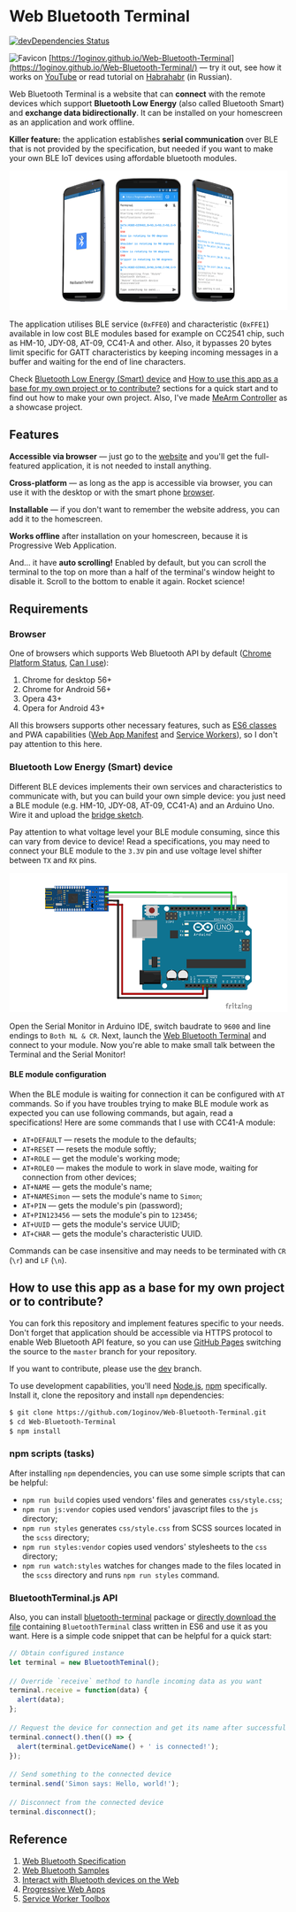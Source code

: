 # Web Bluetooth Terminal

[![devDependencies Status](https://david-dm.org/1oginov/Web-Bluetooth-Terminal/dev-status.svg)](https://david-dm.org/1oginov/Web-Bluetooth-Terminal?type=dev)

![Favicon](https://1oginov.github.io/Web-Bluetooth-Terminal/icons/favicon-16x16.png)
[https://1oginov.github.io/Web-Bluetooth-Terminal](https://1oginov.github.io/Web-Bluetooth-Terminal/) — try it out,
see how it works on [YouTube](https://www.youtube.com/watch?v=BNXN_931W_M) or read tutorial on
[Habrahabr](https://habrahabr.ru/post/339146/) (in Russian).

Web Bluetooth Terminal is a website that can **connect** with the remote devices which support **Bluetooth Low Energy**
(also called Bluetooth Smart) and **exchange data bidirectionally**. It can be installed on your homescreen as an
application and work offline.

**Killer feature:** the application establishes **serial communication** over BLE that is not provided by the
specification, but needed if you want to make your own BLE IoT devices using affordable bluetooth modules.

![Teaser](https://raw.githubusercontent.com/1oginov/Web-Bluetooth-Terminal/master/misc/Teaser.png)

The application utilises BLE service (`0xFFE0`) and characteristic (`0xFFE1`) available in low cost BLE modules based
for example on CC2541 chip, such as HM-10, JDY-08, AT-09, CC41-A and other. Also, it bypasses 20 bytes limit specific
for GATT characteristics by keeping incoming messages in a buffer and waiting for the end of line characters.

Check [Bluetooth Low Energy (Smart) device](#bluetooth-low-energy-smart-device) and
[How to use this app as a base for my own project or to contribute?](#how-to-use-this-app-as-a-base-for-my-own-project-or-to-contribute)
sections for a quick start and to find out how to make your own project. Also, I've made
[MeArm Controller](https://github.com/1oginov/MeArm-Controller) as a showcase project.

## Features

**Accessible via browser** — just go to the [website](https://1oginov.github.io/Web-Bluetooth-Terminal/) and you'll get
the full-featured application, it is not needed to install anything.

**Cross-platform** — as long as the app is accessible via browser, you can use it with the desktop or with the smart
phone [browser](#browser).

**Installable** — if you don't want to remember the website address, you can add it to the homescreen.

**Works offline** after installation on your homescreen, because it is Progressive Web Application.

And... it have **auto scrolling!** Enabled by default, but you can scroll the terminal to the top on more than a half of
the terminal's window height to disable it. Scroll to the bottom to enable it again. Rocket science!

## Requirements

### Browser

One of browsers which supports Web Bluetooth API by default
([Chrome Platform Status](https://www.chromestatus.com/feature/5264933985976320/),
[Can I use](http://caniuse.com/#feat=web-bluetooth)):

1. Chrome for desktop 56+
2. Chrome for Android 56+
3. Opera 43+
4. Opera for Android 43+

All this browsers supports other necessary features, such as [ES6 classes](http://caniuse.com/#feat=es6-class) and PWA
capabilities ([Web App Manifest](http://caniuse.com/#feat=web-app-manifest) and
[Service Workers](http://caniuse.com/#feat=serviceworkers)), so I don't pay attention to this here.

### Bluetooth Low Energy (Smart) device

Different BLE devices implements their own services and characteristics to communicate with, but you can build your own
simple device: you just need a BLE module (e.g. HM-10, JDY-08, AT-09, CC41-A) and an Arduino Uno. Wire it and upload the
[bridge sketch](https://raw.githubusercontent.com/1oginov/Web-Bluetooth-Terminal/master/misc/Arduino-Bridge/Arduino-Bridge.ino).

Pay attention to what voltage level your BLE module consuming, since this can vary from device to device! Read a
specifications, you may need to connect your BLE module to the `3.3V` pin and use voltage level shifter between `TX` and
`RX` pins.

![Arduino Uno to BLE module wiring scheme](https://raw.githubusercontent.com/1oginov/Web-Bluetooth-Terminal/master/misc/Arduino-Bridge/Scheme.png)

Open the Serial Monitor in Arduino IDE, switch baudrate to `9600` and line endings to `Both NL & CR`. Next, launch the
[Web Bluetooth Terminal](https://1oginov.github.io/Web-Bluetooth-Terminal/) and connect to your module. Now you're able
to make small talk between the Terminal and the Serial Monitor!

#### BLE module configuration

When the BLE module is waiting for connection it can be configured with `AT` commands. So if you have troubles trying to
make BLE module work as expected you can use following commands, but again, read a specifications! Here are some
commands that I use with CC41-A module:

* `AT+DEFAULT` — resets the module to the defaults;
* `AT+RESET` — resets the module softly;
* `AT+ROLE` — get the module's working mode;
* `AT+ROLE0` — makes the module to work in slave mode, waiting for connection from other devices;
* `AT+NAME` — gets the module's name;
* `AT+NAMESimon` — sets the module's name to `Simon`;
* `AT+PIN` — gets the module's pin (password);
* `AT+PIN123456` — sets the module's pin to `123456`;
* `AT+UUID` — gets the module's service UUID;
* `AT+CHAR` — gets the module's characteristic UUID.

Commands can be case insensitive and may needs to be terminated with `CR` (`\r`) and `LF` (`\n`).

## How to use this app as a base for my own project or to contribute?

You can fork this repository and implement features specific to your needs. Don't forget that application should be
accessible via HTTPS protocol to enable Web Bluetooth API feature, so you can use
[GitHub Pages](https://pages.github.com/) switching the source to the `master` branch for your repository.

If you want to contribute, please use the [dev](https://github.com/1oginov/Web-Bluetooth-Terminal/tree/dev/) branch. 

To use development capabilities, you'll need [Node.js](https://nodejs.org/), [npm](https://www.npmjs.com/) specifically.
Install it, clone the repository and install `npm` dependencies:

```sh
$ git clone https://github.com/1oginov/Web-Bluetooth-Terminal.git
$ cd Web-Bluetooth-Terminal
$ npm install
```

### npm scripts (tasks)

After installing `npm` dependencies, you can use some simple scripts that can be helpful:

* `npm run build` copies used vendors' files and generates `css/style.css`;
* `npm run js:vendor` copies used vendors' javascript files to the `js` directory;
* `npm run styles` generates `css/style.css` from SCSS sources located in the `scss` directory;
* `npm run styles:vendor` copies used vendors' stylesheets to the `css` directory;
* `npm run watch:styles` watches for changes made to the files located in the `scss` directory and runs `npm run styles`
command.

### BluetoothTerminal.js API

Also, you can install [bluetooth-terminal](https://github.com/1oginov/bluetooth-terminal) package or
[directly download the file](https://raw.githubusercontent.com/1oginov/bluetooth-terminal/master/BluetoothTerminal.js)
containing `BluetoothTerminal` class written in ES6 and use it as you want. Here is a simple code snippet that can be
helpful for a quick start:

```javascript
// Obtain configured instance
let terminal = new BluetoothTeminal();

// Override `receive` method to handle incoming data as you want
terminal.receive = function(data) {
  alert(data);
};

// Request the device for connection and get its name after successful connection
terminal.connect().then(() => {
  alert(terminal.getDeviceName() + ' is connected!');
});

// Send something to the connected device
terminal.send('Simon says: Hello, world!');

// Disconnect from the connected device
terminal.disconnect();
```

## Reference

1. [Web Bluetooth Specification](https://webbluetoothcg.github.io/web-bluetooth/)
2. [Web Bluetooth Samples](https://googlechrome.github.io/samples/web-bluetooth/)
3. [Interact with Bluetooth devices on the Web](https://developers.google.com/web/updates/2015/07/interact-with-ble-devices-on-the-web/)
4. [Progressive Web Apps](https://developers.google.com/web/progressive-web-apps/)
5. [Service Worker Toolbox](https://github.com/GoogleChromeLabs/sw-toolbox/)
